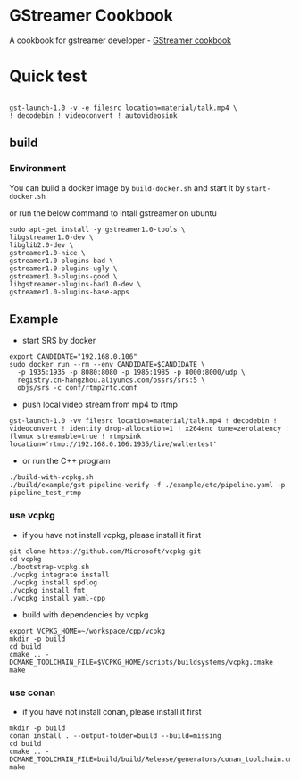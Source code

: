 # GStreamer Cookbook

A cookbook for gstreamer developer - [GStreamer cookbook](https://walterfan.github.io/gstreamer-cookbook/)

# Quick test

```

gst-launch-1.0 -v -e filesrc location=material/talk.mp4 \
! decodebin ! videoconvert ! autovideosink

```

## build

### Environment

You can build a docker image by `build-docker.sh`
and start it by `start-docker.sh`

or run the below command to intall gstreamer on ubuntu

```
sudo apt-get install -y gstreamer1.0-tools \
libgstreamer1.0-dev \
libglib2.0-dev \
gstreamer1.0-nice \
gstreamer1.0-plugins-bad \
gstreamer1.0-plugins-ugly \
gstreamer1.0-plugins-good \
libgstreamer-plugins-bad1.0-dev \
gstreamer1.0-plugins-base-apps

```

## Example
* start SRS by docker
```
export CANDIDATE="192.168.0.106"
sudo docker run --rm --env CANDIDATE=$CANDIDATE \
  -p 1935:1935 -p 8080:8080 -p 1985:1985 -p 8000:8000/udp \
  registry.cn-hangzhou.aliyuncs.com/ossrs/srs:5 \
  objs/srs -c conf/rtmp2rtc.conf
```

* push local video stream from mp4 to rtmp

```
gst-launch-1.0 -vv filesrc location=material/talk.mp4 ! decodebin ! videoconvert ! identity drop-allocation=1 ! x264enc tune=zerolatency ! flvmux streamable=true ! rtmpsink location='rtmp://192.168.0.106:1935/live/waltertest'
```

* or run the C++ program

```
./build-with-vcpkg.sh
./build/example/gst-pipeline-verify -f ./example/etc/pipeline.yaml -p pipeline_test_rtmp
```

### use vcpkg

* if you have not install vcpkg, please install it first

```
git clone https://github.com/Microsoft/vcpkg.git
cd vcpkg
./bootstrap-vcpkg.sh
./vcpkg integrate install
./vcpkg install spdlog
./vcpkg install fmt
./vcpkg install yaml-cpp
```

* build with dependencies by vcpkg

```
export VCPKG_HOME=~/workspace/cpp/vcpkg 
mkdir -p build
cd build
cmake .. -DCMAKE_TOOLCHAIN_FILE=$VCPKG_HOME/scripts/buildsystems/vcpkg.cmake
make
```

### use conan

* if you have not install conan, please install it first

```
mkdir -p build
conan install . --output-folder=build --build=missing
cd build
cmake .. -DCMAKE_TOOLCHAIN_FILE=build/build/Release/generators/conan_toolchain.cmake
make


```


